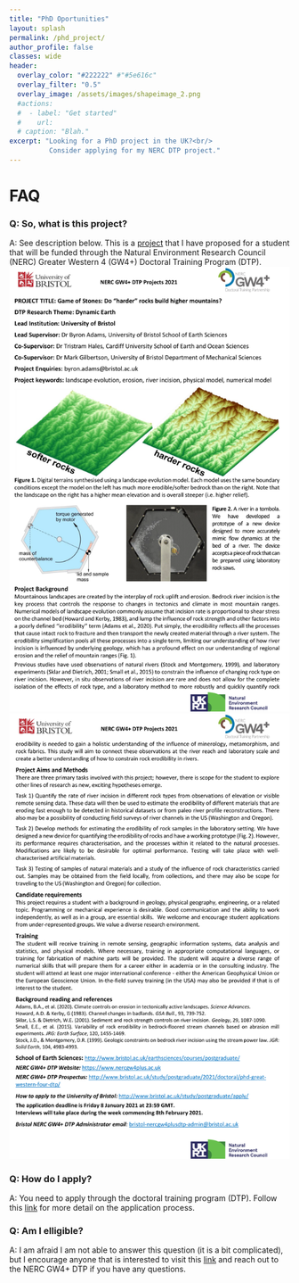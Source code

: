 ```yaml
---
title: "PhD Oportunities"
layout: splash
permalink: /phd_project/
author_profile: false
classes: wide
header:
  overlay_color: "#222222" #"#5e616c"
  overlay_filter: "0.5"
  overlay_image: /assets/images/shapeimage_2.png
  #actions:
  #  - label: "Get started"
  #    url: 
  # caption: "Blah."
excerpt: "Looking for a PhD project in the UK?<br/>
          Consider applying for my NERC DTP project."
---
```


# FAQ

### Q: So, what is this project?

A: See description below. This is a [project](http://www.bris.ac.uk/earthsciences/courses/postgraduate/phd-research.html) that I have proposed for a student that will be funded through the Natural Environment Research Council (NERC) Greater Western 4 (GW4+) Doctoral Training Program (DTP).
![phd1](/assets/images/phd_1.png)
![phd2](/assets/images/phd_2.png)

### Q: How do I apply?

A: You need to apply through the doctoral training program (DTP). Follow this [link](http://www.bristol.ac.uk/study/postgraduate/apply/) for more detail on the application process.

### Q: Am I elligible?

A: I am afraid I am not able to answer this question (it is a bit complicated), but I encourage anyone that is interested to visit this [link](https://www.nercgw4plus.ac.uk/apply) and reach out to the NERC GW4+ DTP if you have any questions.
